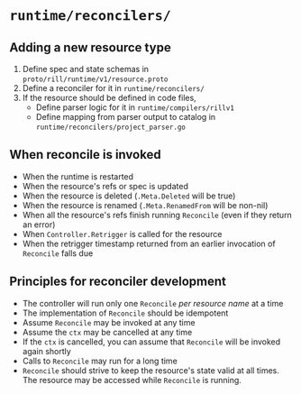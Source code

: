 # `runtime/reconcilers/`

## Adding a new resource type

1. Define spec and state schemas in `proto/rill/runtime/v1/resource.proto`
2. Define a reconciler for it in `runtime/reconcilers/`
3. If the resource should be defined in code files,
    - Define parser logic for it in `runtime/compilers/rillv1`
    - Define mapping from parser output to catalog in `runtime/reconcilers/project_parser.go`

## When reconcile is invoked

- When the runtime is restarted
- When the resource's refs or spec is updated
- When the resource is deleted (`.Meta.Deleted` will be true)
- When the resource is renamed (`.Meta.RenamedFrom` will be non-nil)
- When all the resource's refs finish running `Reconcile` (even if they return an error)
- When `Controller.Retrigger` is called for the resource
- When the retrigger timestamp returned from an earlier invocation of `Reconcile` falls due

## Principles for reconciler development

- The controller will run only one `Reconcile` *per resource name* at a time
- The implementation of `Reconcile` should be idempotent
- Assume `Reconcile` may be invoked at any time
- Assume the `ctx` may be cancelled at any time
- If the `ctx` is cancelled, you can assume that `Reconcile` will be invoked again shortly
- Calls to `Reconcile` may run for a long time
- `Reconcile` should strive to keep the resource's state valid at all times. The resource may be accessed while `Reconcile` is running.

